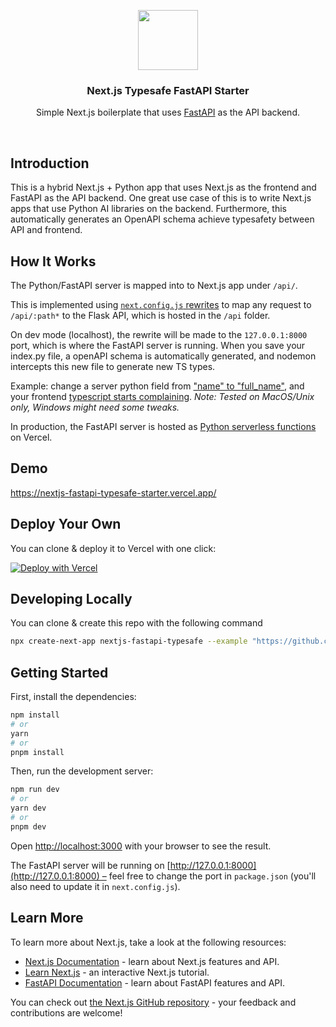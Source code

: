 <p align="center">
  <span>
    <img src="https://assets.vercel.com/image/upload/v1588805858/repositories/vercel/logo.png" height="96">
    <h3 align="center">Next.js <b>Typesafe</b> FastAPI Starter</h3>
  </span>
</p>

<p align="center">Simple Next.js boilerplate that uses <a href="https://fastapi.tiangolo.com/lo/">FastAPI</a> as the API backend.</p>

<br/>

## Introduction

This is a hybrid Next.js + Python app that uses Next.js as the frontend and FastAPI as the API backend. One great use case of this is to write Next.js apps that use Python AI libraries on the backend. Furthermore, this automatically generates an OpenAPI schema achieve typesafety between API and frontend.

## How It Works

The Python/FastAPI server is mapped into to Next.js app under `/api/`.

This is implemented using [`next.config.js` rewrites](https://github.com/Filsommer/nextjs-fastapi-typesafe-starter/blob/main/next.config.js) to map any request to `/api/:path*` to the Flask API, which is hosted in the `/api` folder.

On dev mode (localhost), the rewrite will be made to the `127.0.0.1:8000` port, which is where the FastAPI server is running.
When you save your index.py file, a openAPI schema is automatically generated, and nodemon intercepts this new file to generate new TS types.

Example: change a server python field from ["name" to "full_name"](https://imgur.com/SMDNPZa), and your frontend [typescript starts complaining](https://imgur.com/aIwae4v). <i>Note: Tested on MacOS/Unix only, Windows might need some tweaks.</i>

In production, the FastAPI server is hosted as [Python serverless functions](https://vercel.com/docs/concepts/functions/serverless-functions/runtimes/python) on Vercel.

## Demo

https://nextjs-fastapi-typesafe-starter.vercel.app/

## Deploy Your Own

You can clone & deploy it to Vercel with one click:

[![Deploy with Vercel](https://vercel.com/button)](https://vercel.com/new/clone?repository-url=https%3A%2F%2Fgithub.com%2FFilsommer%2Fnextjs-fastapi-typesafe-starter%2Ftree%2Fmain)

## Developing Locally

You can clone & create this repo with the following command

```bash
npx create-next-app nextjs-fastapi-typesafe --example "https://github.com/Filsommer/nextjs-fastapi-typesafe-starter"
```

## Getting Started

First, install the dependencies:

```bash
npm install
# or
yarn
# or
pnpm install
```

Then, run the development server:

```bash
npm run dev
# or
yarn dev
# or
pnpm dev
```

Open [http://localhost:3000](http://localhost:3000) with your browser to see the result.

The FastAPI server will be running on [http://127.0.0.1:8000](http://127.0.0.1:8000) – feel free to change the port in `package.json` (you'll also need to update it in `next.config.js`).

## Learn More

To learn more about Next.js, take a look at the following resources:

- [Next.js Documentation](https://nextjs.org/docs) - learn about Next.js features and API.
- [Learn Next.js](https://nextjs.org/learn) - an interactive Next.js tutorial.
- [FastAPI Documentation](https://fastapi.tiangolo.com/) - learn about FastAPI features and API.

You can check out [the Next.js GitHub repository](https://github.com/vercel/next.js/) - your feedback and contributions are welcome!
